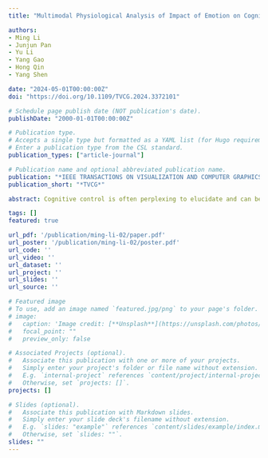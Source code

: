 ```yaml
---
title: "Multimodal Physiological Analysis of Impact of Emotion on Cognitive Control in VR"

authors:
- Ming Li
- Junjun Pan
- Yu Li
- Yang Gao
- Hong Qin
- Yang Shen

date: "2024-05-01T00:00:00Z"
doi: "https://doi.org/10.1109/TVCG.2024.3372101"

# Schedule page publish date (NOT publication's date).
publishDate: "2000-01-01T00:00:00Z"

# Publication type.
# Accepts a single type but formatted as a YAML list (for Hugo requirements).
# Enter a publication type from the CSL standard.
publication_types: ["article-journal"]

# Publication name and optional abbreviated publication name.
publication: "*IEEE TRANSACTIONS ON VISUALIZATION AND COMPUTER GRAPHICS, 30(5)*"
publication_short: "*TVCG*"

abstract: Cognitive control is often perplexing to elucidate and can be easily influenced by emotions. Understanding the individual cognitive control level is crucial for enhancing VR interaction and designing adaptive and self-correcting VR/AR applications. Emotions can reallocate processing resources and influence cognitive control performance. However, current research has primarily emphasized the impact of emotional valence on cognitive control tasks, neglecting emotional arousal. In this study, we comprehensively investigate the influence of emotions on cognitive control based on the arousal-valence model. A total of 26 participants are recruited, inducing emotions through VR videos with high ecological validity and then performing related cognitive control tasks. Leveraging physiological data including EEG, HRV, and EDA, we employ classification techniques such as SVM, KNN, and deep learning to categorize cognitive control levels. The experiment results demonstrate that high-arousal emotions significantly enhance users’ cognitive control abilities. Utilizing complementary information among multi-modal physiological signal features, we achieve an accuracy of 84.52% in distinguishing between high and low cognitive control. Additionally, time-frequency analysis results confirm the existence of neural patterns related to cognitive control, contributing to a better understanding of the neural mechanisms underlying cognitive control in VR. Our research indicates that physiological signals measured from both the central and autonomic nervous systems can be employed for cognitive control classification, paving the way for novel approaches to improve VR/AR interactions.

tags: []
featured: true

url_pdf: '/publication/ming-li-02/paper.pdf'
url_poster: '/publication/ming-li-02/poster.pdf'
url_code: ''
url_video: ''
url_dataset: ''
url_project: ''
url_slides: ''
url_source: ''

# Featured image
# To use, add an image named `featured.jpg/png` to your page's folder. 
# image:
#   caption: 'Image credit: [**Unsplash**](https://unsplash.com/photos/jdD8gXaTZsc)'
#   focal_point: ""
#   preview_only: false

# Associated Projects (optional).
#   Associate this publication with one or more of your projects.
#   Simply enter your project's folder or file name without extension.
#   E.g. `internal-project` references `content/project/internal-project/index.md`.
#   Otherwise, set `projects: []`.
projects: []

# Slides (optional).
#   Associate this publication with Markdown slides.
#   Simply enter your slide deck's filename without extension.
#   E.g. `slides: "example"` references `content/slides/example/index.md`.
#   Otherwise, set `slides: ""`.
slides: ""
---
```

